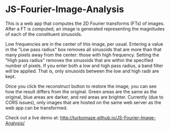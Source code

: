 JS-Fourier-Image-Analysis
=========================

This is a web app that computes the 2D Fourier transforms (FTs) of images. After a FT is computed, an image is generated representing the magnitudes of each of the constituent sinusoids.

Low frequencies are in the center of this image, per usual. Entering a value in the "Low pass radius" box removes all sinusoids that are more than that many pixels away from the center: those with high frequency. Setting the "High pass radius" removes the sinusoids that are within the specified number of pixels. If you enter both a low and high pass radius, a band filter will be applied. That is, only sinusoids between the low and high radii are kept.

Once you click the reconstruct button to restore the image, you can see how the result differs from the original. Green areas are the same as the original, blue areas are darker, and red areas are brighter. Currently (due to CORS issues), only images that are hosted on the same web server as the web app can be transformed.

Check out a live demo at: http://turbomaze.github.io/JS-Fourier-Image-Analysis/